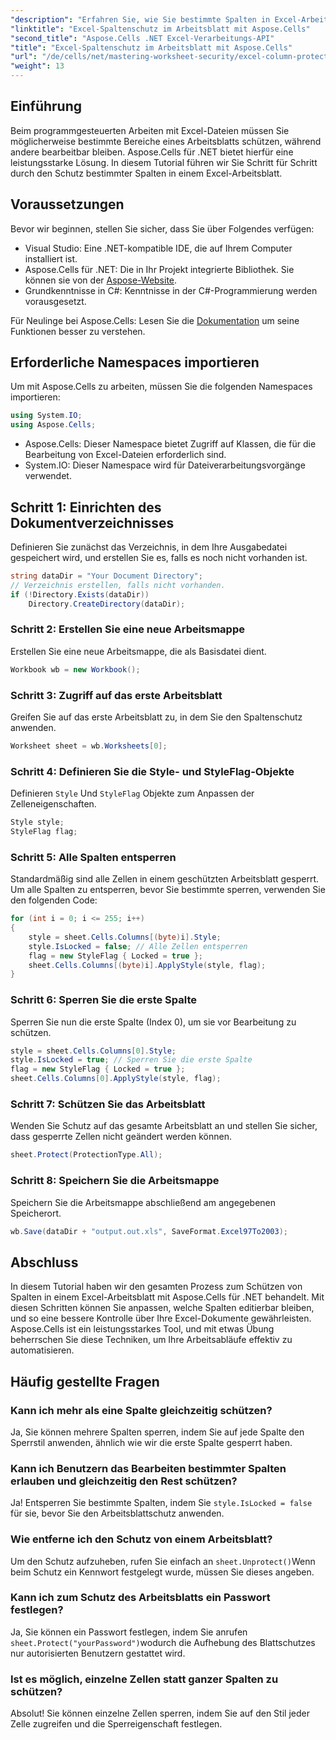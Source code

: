 ```yaml
---
"description": "Erfahren Sie, wie Sie bestimmte Spalten in Excel-Arbeitsblättern mit Aspose.Cells für .NET effektiv schützen. Dieses Schritt-für-Schritt-Tutorial behandelt alles von der Einrichtung Ihrer Umgebung bis zum Speichern Ihrer geschützten Excel-Dateien."
"linktitle": "Excel-Spaltenschutz im Arbeitsblatt mit Aspose.Cells"
"second_title": "Aspose.Cells .NET Excel-Verarbeitungs-API"
"title": "Excel-Spaltenschutz im Arbeitsblatt mit Aspose.Cells"
"url": "/de/cells/net/mastering-worksheet-security/excel-column-protection/"
"weight": 13
---
```


## Einführung

Beim programmgesteuerten Arbeiten mit Excel-Dateien müssen Sie möglicherweise bestimmte Bereiche eines Arbeitsblatts schützen, während andere bearbeitbar bleiben. Aspose.Cells für .NET bietet hierfür eine leistungsstarke Lösung. In diesem Tutorial führen wir Sie Schritt für Schritt durch den Schutz bestimmter Spalten in einem Excel-Arbeitsblatt.

## Voraussetzungen
Bevor wir beginnen, stellen Sie sicher, dass Sie über Folgendes verfügen:
- Visual Studio: Eine .NET-kompatible IDE, die auf Ihrem Computer installiert ist.
- Aspose.Cells für .NET: Die in Ihr Projekt integrierte Bibliothek. Sie können sie von der [Aspose-Website](https://releases.aspose.com/cells/net/).
- Grundkenntnisse in C#: Kenntnisse in der C#-Programmierung werden vorausgesetzt.

Für Neulinge bei Aspose.Cells: Lesen Sie die [Dokumentation](https://reference.aspose.com/cells/net/) um seine Funktionen besser zu verstehen.

## Erforderliche Namespaces importieren
Um mit Aspose.Cells zu arbeiten, müssen Sie die folgenden Namespaces importieren:

```csharp
using System.IO;
using Aspose.Cells;
```
- Aspose.Cells: Dieser Namespace bietet Zugriff auf Klassen, die für die Bearbeitung von Excel-Dateien erforderlich sind.
- System.IO: Dieser Namespace wird für Dateiverarbeitungsvorgänge verwendet.

## Schritt 1: Einrichten des Dokumentverzeichnisses

Definieren Sie zunächst das Verzeichnis, in dem Ihre Ausgabedatei gespeichert wird, und erstellen Sie es, falls es noch nicht vorhanden ist.

```csharp
string dataDir = "Your Document Directory";
// Verzeichnis erstellen, falls nicht vorhanden.
if (!Directory.Exists(dataDir))
    Directory.CreateDirectory(dataDir);
```

### Schritt 2: Erstellen Sie eine neue Arbeitsmappe
Erstellen Sie eine neue Arbeitsmappe, die als Basisdatei dient.

```csharp
Workbook wb = new Workbook();
```

### Schritt 3: Zugriff auf das erste Arbeitsblatt
Greifen Sie auf das erste Arbeitsblatt zu, in dem Sie den Spaltenschutz anwenden.

```csharp
Worksheet sheet = wb.Worksheets[0];
```

### Schritt 4: Definieren Sie die Style- und StyleFlag-Objekte
Definieren `Style` Und `StyleFlag` Objekte zum Anpassen der Zelleneigenschaften.

```csharp
Style style;
StyleFlag flag;
```

### Schritt 5: Alle Spalten entsperren
Standardmäßig sind alle Zellen in einem geschützten Arbeitsblatt gesperrt. Um alle Spalten zu entsperren, bevor Sie bestimmte sperren, verwenden Sie den folgenden Code:

```csharp
for (int i = 0; i <= 255; i++)
{
    style = sheet.Cells.Columns[(byte)i].Style;
    style.IsLocked = false; // Alle Zellen entsperren
    flag = new StyleFlag { Locked = true };
    sheet.Cells.Columns[(byte)i].ApplyStyle(style, flag);
}
```

### Schritt 6: Sperren Sie die erste Spalte
Sperren Sie nun die erste Spalte (Index 0), um sie vor Bearbeitung zu schützen.

```csharp
style = sheet.Cells.Columns[0].Style;
style.IsLocked = true; // Sperren Sie die erste Spalte
flag = new StyleFlag { Locked = true };
sheet.Cells.Columns[0].ApplyStyle(style, flag);
```

### Schritt 7: Schützen Sie das Arbeitsblatt
Wenden Sie Schutz auf das gesamte Arbeitsblatt an und stellen Sie sicher, dass gesperrte Zellen nicht geändert werden können.

```csharp
sheet.Protect(ProtectionType.All);
```

### Schritt 8: Speichern Sie die Arbeitsmappe
Speichern Sie die Arbeitsmappe abschließend am angegebenen Speicherort.

```csharp
wb.Save(dataDir + "output.out.xls", SaveFormat.Excel97To2003);
```

## Abschluss
In diesem Tutorial haben wir den gesamten Prozess zum Schützen von Spalten in einem Excel-Arbeitsblatt mit Aspose.Cells für .NET behandelt. Mit diesen Schritten können Sie anpassen, welche Spalten editierbar bleiben, und so eine bessere Kontrolle über Ihre Excel-Dokumente gewährleisten. Aspose.Cells ist ein leistungsstarkes Tool, und mit etwas Übung beherrschen Sie diese Techniken, um Ihre Arbeitsabläufe effektiv zu automatisieren.

## Häufig gestellte Fragen

### Kann ich mehr als eine Spalte gleichzeitig schützen?
Ja, Sie können mehrere Spalten sperren, indem Sie auf jede Spalte den Sperrstil anwenden, ähnlich wie wir die erste Spalte gesperrt haben.

### Kann ich Benutzern das Bearbeiten bestimmter Spalten erlauben und gleichzeitig den Rest schützen?
Ja! Entsperren Sie bestimmte Spalten, indem Sie `style.IsLocked = false` für sie, bevor Sie den Arbeitsblattschutz anwenden.

### Wie entferne ich den Schutz von einem Arbeitsblatt?
Um den Schutz aufzuheben, rufen Sie einfach an `sheet.Unprotect()`Wenn beim Schutz ein Kennwort festgelegt wurde, müssen Sie dieses angeben.

### Kann ich zum Schutz des Arbeitsblatts ein Passwort festlegen?
Ja, Sie können ein Passwort festlegen, indem Sie anrufen `sheet.Protect("yourPassword")`wodurch die Aufhebung des Blattschutzes nur autorisierten Benutzern gestattet wird.

### Ist es möglich, einzelne Zellen statt ganzer Spalten zu schützen?
Absolut! Sie können einzelne Zellen sperren, indem Sie auf den Stil jeder Zelle zugreifen und die Sperreigenschaft festlegen.